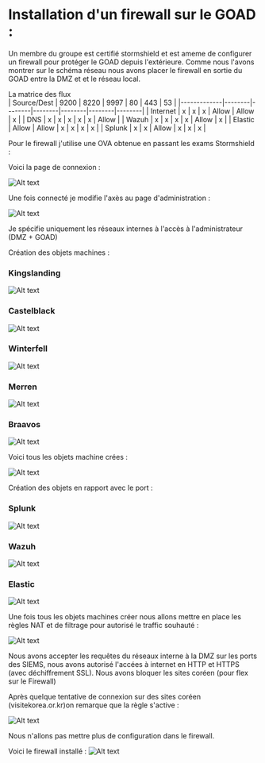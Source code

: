 # Installation d'un firewall sur le GOAD :  

Un membre du groupe est certifié stormshield et est ameme de configurer un firewall pour protéger le GOAD depuis l'extérieure.
Comme nous l'avons montrer sur le schéma réseau nous avons placer le firewall en sortie du GOAD entre la DMZ et et le réseau local.



La matrice des flux 
<br/>
| Source/Dest | 9200   | 8220   | 9997   | 80     | 443    | 53     |
|-------------|--------|--------|--------|--------|--------|--------|
| Internet    | x      | x      | x      | Allow  | Allow  | x      |
| DNS         | x      | x      | x      | x      | x      | Allow  |
| Wazuh       | x      | x      | x      | x      | Allow  | x      |
| Elastic     | Allow  | Allow  | x      | x      | x      | x      |
| Splunk      | x      | x      | Allow  | x      | x      | x      |

Pour le firewall j'utilise une OVA obtenue en passant les exams Stormshield : 

Voici la page de connexion : 


![Alt text](img/connexion.PNG)

Une fois connecté je modifie l'axès au page d'administration : 

![Alt text](img/acc%C3%A8saupaged'aminsitration.PNG)

Je spécifie uniquement les réseaux internes à l'accès à l'administrateur (DMZ + GOAD)

Création des objets machines  :
### Kingslanding   
![Alt text](img/kingslanding.PNG)

### Castelblack 

![Alt text](img/castelblack.PNG)

### Winterfell

![Alt text](img/winterfell.PNG)

### Merren

![Alt text](img/merren.PNG)

### Braavos 

![Alt text](img/braabos.PNG)

Voici tous les objets machine crées  : 

![Alt text](img/machiengoad.PNG)

Création des objets en rapport avec le port  : 

### Splunk 

![Alt text](img/splunkobj.PNG)

### Wazuh
![Alt text](img/wazuhobj.PNG)

### Elastic 
![Alt text](img/elastic.PNG)


Une fois tous les objets machines créer nous allons mettre en place les règles NAT et de filtrage pour autorisé le traffic souhauté :

![Alt text](img/FiltteringGOAD.PNG)


Nous avons accepter les requêtes du réseaux interne à la DMZ  sur les ports des SIEMS, nous avons autorisé l'accées à internet en HTTP et HTTPS (avec déchiffrement SSL). Nous avons bloquer les sites coréen (pour flex sur le Firewall)

Après quelque tentative de connexion sur des sites coréen (visitekorea.or.kr)on remarque que la règle s'active  : 

![Alt text](img/blokcorr%C3%A9e.PNG)

Nous n'allons pas mettre plus de configuration dans le firewall.

Voici le firewall installé  : 
![Alt text](img/firewallenfonction.png)
